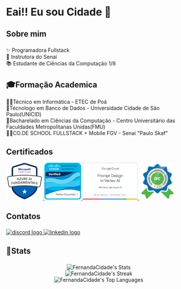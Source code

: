 <h1 align="left">Eai!! Eu sou Cidade 🦾</h1>

###
<h2 align="left">Sobre mim</h2>

###

<p align="left">✨ Programadora Fullstack <br>
  🎯 Instrutora do Senai <br>
  📚 Estudante de Ciências da Computação 1/8</p>

###
<h2>🎓Formação Academica</h2>

👨‍💻Técnico em Informática - ETEC de Poá<br>
🎲Técnologo em Banco de Dados - Universidade Cidade de São Paulo(UNICID)<br>
📖Bacharelado em Ciências da Computação - Centro Universitário das Faculdades Metropolitanas Unidas(FMU) <br>
🧑‍🎓CO.DE SCHOOL FULLSTACK + Mobile FGV - Senai "Paulo Skaf" <br>
###
<h2 align="left">Certificados</h2>

<div align="left">
  <a href="" target="_blank">
    <img src="https://github.com/FernandaCidade/certificado/blob/main/azure-ai-fundamentals-600x600.png" width="100" height="100" alt="certificado"  />
  </a>
   
 <a href="" target="_blank">
    <img src="https://github.com/FernandaCidade/certificado/blob/main/python2.png" width="100" height="100" alt="certificado"  />
  </a>
 
   <a href="" target="_blank">
    <img src="https://github.com/FernandaCidade/certificado/blob/main/google.png" width="150" height="100" alt="certificado"  />
  </a>
     <a href="" target="_blank">
    <img src="https://github.com/FernandaCidade/certificado/blob/main/scrum.png" width="100" height="100" alt="certificado"  />
  </a>
 </div>

###


<h2 align="left">Contatos</h2>



###

<div align="left">
  <a href="https://discord.com/invite/cidade6946" target="_blank">
    <img src="https://img.shields.io/static/v1?message=Discord&logo=discord&label=&color=7289DA&logoColor=white&labelColor=&style=for-the-badge" height="25" alt="discord logo"  />
  </a>
  <a href="https://www.linkedin.com/in/fernanda-murciano-cidade-681341255/" target="_blank">
    <img src="https://img.shields.io/static/v1?message=LinkedIn&logo=linkedin&label=&color=0077B5&logoColor=white&labelColor=&style=for-the-badge" height="25" alt="linkedin logo"  />
  </a>

</div>

###


<h2 align="left">🚀Stats</h2>



###


<div align="center">

 ![FernandaCidade's Stats](https://github-readme-stats.vercel.app/api?username=FernandaCidade&theme=cobalt&show_icons=true&hide_border=true&count_private=true)<br>
![FernandaCidade's Streak](https://github-readme-streak-stats.herokuapp.com/?user=FernandaCidade&theme=cobalt&hide_border=true)<br>
![FernandaCidade's Top Languages](https://github-readme-stats.vercel.app/api/top-langs/?username=FernandaCidade&theme=cobalt&show_icons=true&hide_border=true&layout=compact)

</div>
